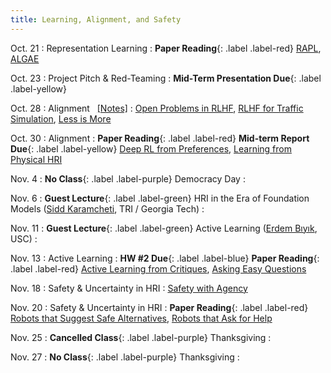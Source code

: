 ```yaml
---
title: Learning, Alignment, and Safety
---
```


Oct. 21
: Representation Learning 
  : **Paper Reading**{: .label .label-red} [RAPL](https://arxiv.org/abs/2310.07932), [ALGAE](https://arxiv.org/abs/2409.08212)

Oct. 23
: Project Pitch & Red-Teaming
  :  **Mid-Term Presentation Due**{: .label .label-yellow} 

Oct. 28
: Alignment &nbsp; [[Notes]](./assets/pdfs/12Lecture12-Alignment.pdf)
  : [Open Problems in RLHF](https://arxiv.org/abs/2307.15217), [RLHF for Traffic Simulation](https://arxiv.org/abs/2309.00709), [Less is More](https://arxiv.org/abs/2001.04465)

Oct. 30
: Alignment 
  : **Paper Reading**{: .label .label-red} **Mid-term Report Due**{: .label .label-yellow}
  [Deep RL from Preferences](https://arxiv.org/abs/1706.03741), [Learning from Physical HRI](https://proceedings.mlr.press/v78/bajcsy17a/bajcsy17a.pdf)


Nov. 4
: **No Class**{: .label .label-purple} Democracy Day
  : 


Nov. 6
: **Guest Lecture**{: .label .label-green} HRI in the Era of Foundation Models ([Sidd Karamcheti](https://www.siddkaramcheti.com/), TRI / Georgia Tech)
  : 
  <!-- **Paper Reading**{: .label .label-red} [Max Alignment, Min Feedback](https://arxiv.org/abs/2412.04835), [FOREWARN](https://arxiv.org/abs/2502.01828) -->

Nov. 11
: **Guest Lecture**{: .label .label-green} Active Learning ([Erdem Bıyık](https://ebiyik.github.io/), USC)
  :  

Nov. 13
: Active Learning
  : **HW #2 Due**{: .label .label-blue} **Paper Reading**{: .label .label-red} [Active Learning from Critiques](https://par.nsf.gov/servlets/purl/10064341), [Asking Easy Questions](https://arxiv.org/abs/1910.04365)

Nov. 18
: Safety & Uncertainty in HRI
  : [Safety with Agency](https://arxiv.org/abs/2504.11717)

Nov. 20
: Safety & Uncertainty in HRI
  : **Paper Reading**{: .label .label-red} [Robots that Suggest Safe Alternatives](https://arxiv.org/abs/2409.09883v2), [Robots that Ask for Help](https://arxiv.org/abs/2307.01928)

Nov. 25
: **Cancelled Class**{: .label .label-purple} Thanksgiving 
  : 

Nov. 27
: **No Class**{: .label .label-purple} Thanksgiving
  : 
